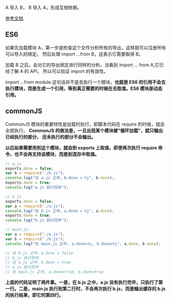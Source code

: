A 导入 B， B 导入 A，形成互相依赖。

[参考文档](http://www.ruanyifeng.com/blog/2015/11/circular-dependency.html)

## ES6

如果先加载模块 A，第一步是检查这个文件分析所有的导出，这样就可以注册所有可以导入的绑定。
然后处理 import ...from B，这表示它需要取得 B。

加载 B 之后，会对它的导出绑定进行同样的分析。当看到 import ... from A,它已经了解 A 的 API，
所以可以验证 import 的有效性。

import ...from module 这句话并不是去执行一个模块，**也就是 ES6 的引用不会去执行模块，而是生成一个引用，等到真正需要的时候在去取值。ES6 模块是动态引用。**

## commonJS

CommonJS 模块的重要特性是加载时执行，即脚本代码在 require 的时候，就会全部执行。
**CommonJS 的做法是，一旦出现某个模块被"循环加载"，就只输出已经执行的部分，
还未执行的部分不会输出。**

**以后如果需要用到这个模块，就会到 exports 上取值，即使再次执行 require 命令，也不会再支持该模块，而是到混存中取值。**

```js
// a.js
exports.done = false;
var b = require("./b.js");
console.log("在 a.js 之中，b.done = %j", b.done);
exports.done = true;
console.log("a.js 执行完毕");
```

```js
// b.js
exports.done = false;
var a = require("./a.js");
console.log("在 b.js 之中，a.done = %j", a.done);
exports.done = true;
console.log("b.js 执行完毕");
```

```js
// main.js
var a = require("./a.js");
var b = require("./b.js");
console.log("在 main.js 之中, a.done=%j, b.done=%j", a.done, b.done);

// 在 b.js 之中，a.done = false
// b.js 执行完毕
// 在 a.js 之中，b.done = true
// a.js 执行完毕
// 在 main.js 之中, a.done=true, b.done=true
```

**上面的代码证明了两件事。一是，在 b.js 之中，a.js 没有执行完毕，只执行了第一行。二是，main.js 执行到第二行时，不会再次执行 b.js，而是输出缓存的 b.js 的执行结果，即它的第四行。**
